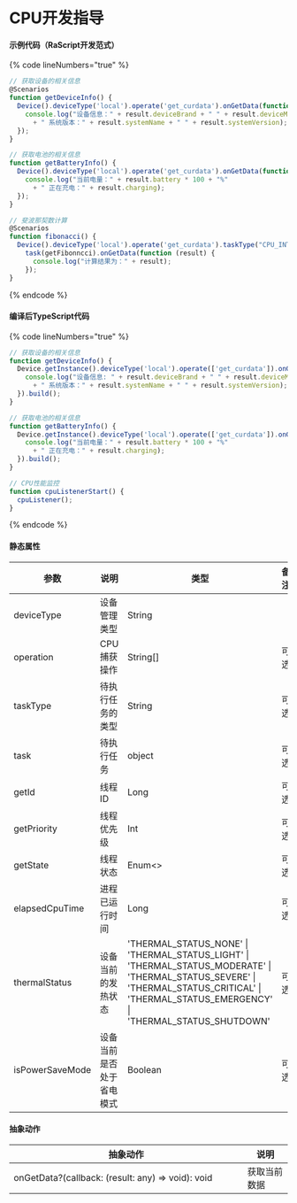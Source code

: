 # CPU开发指导

#### 示例代码（RaScript开发范式）

{% code lineNumbers="true" %}
```javascript
// 获取设备的相关信息
@Scenarios
function getDeviceInfo() {
  Device().deviceType('local').operate('get_curdata').onGetData(function (result) {
    console.log("设备信息：" + result.deviceBrand + " " + result.deviceModel
      + " 系统版本：" + result.systemName + " " + result.systemVersion);
  });
}

// 获取电池的相关信息
function getBatteryInfo() {
  Device().deviceType('local').operate('get_curdata').onGetData(function (result) {
    console.log("当前电量：" + result.battery * 100 + "%" 
      + " 正在充电：" + result.charging);
  });
}

// 斐波那契数计算
@Scenarios
function fibonacci() {
  Device().deviceType('local').operate('get_curdata').taskType("CPU_INTENSIVE").
    task(getFibonncci).onGetData(function (result) {
      console.log("计算结果为：" + result);
    });
}
```
{% endcode %}

#### 编译后TypeScript代码

{% code lineNumbers="true" %}
```typescript
// 获取设备的相关信息
function getDeviceInfo() {
  Device.getInstance().deviceType('local').operate(['get_curdata']).onGetData(function (result) {
    console.log("设备信息: " + result.deviceBrand + " " + result.deviceModel
      + " 系统版本：" + result.systemName + " " + result.systemVersion);
  }).build();
}

// 获取电池的相关信息
function getBatteryInfo() {
  Device.getInstance().deviceType('local').operate(['get_curdata']).onGetData(function (result) {
    console.log("当前电量：" + result.battery * 100 + "%" 
      + " 正在充电：" + result.charging);
  }).build();
}

// CPU性能监控
function cpuListenerStart() {
  cpuListener();
}
```
{% endcode %}

#### 静态属性

<table><thead><tr><th width="159">参数</th><th width="190">说明</th><th width="301">类型</th><th>备注</th></tr></thead><tbody><tr><td>deviceType</td><td>设备管理类型</td><td>String</td><td></td></tr><tr><td>operation</td><td>CPU捕获操作</td><td>String[]</td><td>可选</td></tr><tr><td>taskType</td><td>待执行任务的类型</td><td>String</td><td>可选</td></tr><tr><td>task</td><td>待执行任务</td><td>object</td><td>可选</td></tr><tr><td>getId</td><td>线程ID</td><td>Long</td><td>可选</td></tr><tr><td>getPriority</td><td>线程优先级</td><td>Int</td><td>可选</td></tr><tr><td>getState</td><td>线程状态</td><td>Enum&#x3C;></td><td>可选</td></tr><tr><td>elapsedCpuTime</td><td>进程已运行时间</td><td>Long</td><td>可选</td></tr><tr><td>thermalStatus</td><td>设备当前的发热状态</td><td>'THERMAL_STATUS_NONE' | 'THERMAL_STATUS_LIGHT' | 'THERMAL_STATUS_MODERATE' | 'THERMAL_STATUS_SEVERE' | 'THERMAL_STATUS_CRITICAL' | 'THERMAL_STATUS_EMERGENCY' | 'THERMAL_STATUS_SHUTDOWN'</td><td>可选</td></tr><tr><td>isPowerSaveMode</td><td>设备当前是否处于省电模式</td><td>Boolean</td><td>可选</td></tr></tbody></table>

#### 抽象动作

<table><thead><tr><th width="407">抽象动作</th><th>说明</th></tr></thead><tbody><tr><td>onGetData?(callback: (result: any) => void): void</td><td>获取当前数据</td></tr></tbody></table>
